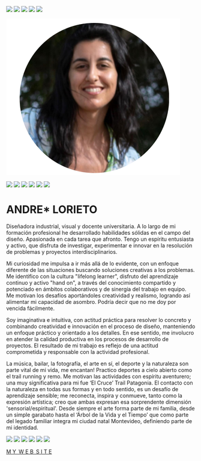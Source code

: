 
![](../images/perezoso.jpg)
![](../images/perezoso.jpg)
![](../images/perezoso.jpg)
![](../images/perezoso.jpg)
![](../images/perezoso.jpg)


![](../images/ABOUT/andre_about.png) 


![](../images/perezoso.jpg)
![](../images/perezoso.jpg)
![](../images/perezoso.jpg)
![](../images/perezoso.jpg)
![](../images/perezoso.jpg)
![](../images/perezoso.jpg)


# **ANDRE*** LORIETO

Diseñadora industrial, visual y docente universitaria. A lo largo de mi formación profesional he desarrollado habilidades sólidas en el campo del diseño. Apasionada en cada tarea que afronto. Tengo un espíritu entusiasta y activo, que disfruta de investigar, experimentar e innovar en la resolución de problemas y proyectos interdisciplinarios. 

Mi curiosidad me impulsa a ir más allá de lo evidente, con un enfoque diferente de las situaciones buscando soluciones creativas a los problemas. Me identifico con la cultura "lifelong learner", disfruto del aprendizaje continuo y activo "hand on", a través del conocimiento compartido y potenciado en ámbitos colaborativos y de sinergía del trabajo en equipo. Me motivan los desafíos aportándoles creatividad y realismo, logrando así alimentar mi capacidad de asombro. Podría decir que no me doy por vencida fácilmente. 

Soy imaginativa e intuitiva, con actitud práctica para resolver lo concreto y combinando creatividad e innovación en el proceso de diseño, manteniendo un enfoque práctico y orientado a los detalles. En ese sentido, me involucro en atender la calidad productiva en los procesos de desarrollo de proyectos. El resultado de mi trabajo es reflejo de una actitud comprometida y responsable con la actividad profesional. 

La música, bailar, la fotografía, el arte en sí, el deporte y la naturaleza son parte vital de mi vida, me encantan! Practico deportes a cielo abierto como el trail running y remo. Me motivan las actividades con espíritu aventurero; una muy significativa para mi fue ‘El Cruce’ Trail Patagonia. El contacto con la naturaleza en todas sus formas y en todo sentido, es un desafío de aprendizaje sensible; me reconecta, inspira y conmueve, tanto como la expresión artística; creo que ambas expresan esa sorprendente dimensión 'sensorial/espiritual'. Desde siempre el arte forma parte de mi familia, desde un simple garabato hasta el ‘Árbol de la Vida y el Tiempo’ que como parte del legado familiar integra mi ciudad natal Montevideo, definiendo parte de mi identidad. 
 
 
![](../images/perezoso.jpg)
![](../images/perezoso.jpg)
![](../images/perezoso.jpg)
![](../images/perezoso.jpg)
![](../images/perezoso.jpg)
![](../images/perezoso.jpg)




 [M Y&ensp;W E B&ensp;S I T E](https://ANDREmaker2025.github.io/andrea-lorieto/)

